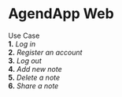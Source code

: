 <h1>AgendApp Web</h1>
Use Case <br>
<b>1.</b> <i>Log in</i>	<br>
<b>2.</b> <i>Register an account</i> <br>
<b>3.</b> <i>Log out</i> 	<br>
<b>4.</b> <i>Add new note</i> <br>
<b>5.</b> <i>Delete a note</i> <br>
<b>6.</b> <i>Share a note</i>
